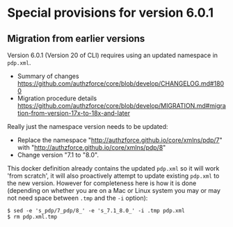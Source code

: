 # Special provisions for version 6.0.1


## Migration from earlier versions

Version 6.0.1 (Version 20 of CLI) requires using an updated namespace in `pdp.xml`.
- Summary of changes https://github.com/authzforce/core/blob/develop/CHANGELOG.md#1800
- Migration procedure details https://github.com/authzforce/core/blob/develop/MIGRATION.md#migration-from-version-17x-to-18x-and-later

Really just the namespace version needs to be updated:
- Replace the namespace "http://authzforce.github.io/core/xmlns/pdp/7" with "http://authzforce.github.io/core/xmlns/pdp/8"
- Change version "7.1 to "8.0".

This docker definition already contains the updated `pdp.xml` so it will work 'from scratch', it will also proactively
attempt to update existing `pdp.xml` to the new version. However for completeness here is how it is done
(depending on whether you are on a Mac or Linux system you may or may not need space between `.tmp` and the `-i` option):
```
$ sed -e 's_pdp/7_pdp/8_' -e 's_7.1_8.0_' -i .tmp pdp.xml
$ rm pdp.xml.tmp
```

